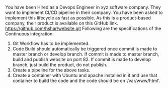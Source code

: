 You have been Hired as a Devops Engineer in xyz software company. They want to implement CI/CD pipeline in their company. You have been asked to implement this lifecycle as fast as possible. As this is a product-based company, their product is available on this GitHub link.
https://github.com/hshar/website.git Following are the specifications of the Continuous integration:
1. Git Workflow has to be implemented.
2. Code Build should automatically be triggered once commit is made to master branch or develop branch.
If commit is made to master branch, build and publish website on port 82. If commit is made to develop branch, just build the product, do not publish.
3. Create a pipeline for the above tasks.
4. Create a container with Ubuntu and apache installed in it and use that container to build the code and the code should be on ‘/var/www/html’.

